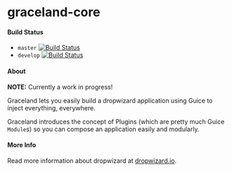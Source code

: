 graceland-core
==============

#### Build Status
- `master` [![Build Status](https://travis-ci.org/jmcampanini/graceland-core.png?branch=master)](https://travis-ci.org/jmcampanini/graceland-core)
- `develop` [![Build Status](https://travis-ci.org/jmcampanini/graceland-core.png?branch=develop)](https://travis-ci.org/jmcampanini/graceland-core)

#### About
**NOTE:** Currently a work in progress!

Graceland lets you easily build a dropwizard application using Guice to inject everything, everywhere.

Graceland introduces the concept of Plugins (which are pretty much Guice `Module`s) so you can compose an application
easily and modularly.

#### More Info
Read more information about dropwizard at [dropwizard.io](http://www.dropwizard.io).
